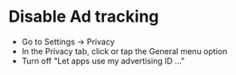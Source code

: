 # Disable Ad tracking

* Go to Settings -> Privacy
* In the Privacy tab, click or tap the General menu option
* Turn off "Let apps use my advertising ID ..."
